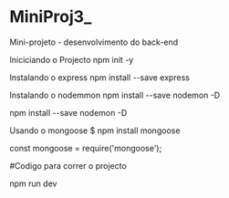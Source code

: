 # MiniProj3_
Mini-projeto - desenvolvimento do back-end

Iniciciando o Projecto
npm init -y

Instalando o express
npm install --save express  

Instalando o nodemmon
 npm install --save nodemon -D

 npm install --save nodemon -D

Usando o mongoose
$ npm install mongoose

const mongoose = require('mongoose');


#Codigo para correr o projecto

npm run dev
